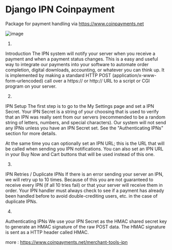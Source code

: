 
# Django IPN Coinpayment


Package for payment handling via https://www.coinpayments.net







![image](https://github.com/SHMasoudi/Coinpayment_Gateway/assets/60820666/b30b7b0e-d7a1-4ae2-afa0-9d936d843bc1)





1)

Introduction
The IPN system will notify your server when you receive a payment and when a payment status changes. This is a easy and useful way to integrate our payments into your software to automate order completion, digital downloads, accounting, or whatever you can think up.
It is implemented by making a standard HTTP POST (application/x-www-form-urlencoded) call over a https:// or http:// URL to a script or CGI program on your server.

2)

IPN Setup
The first step is to go to the My Settings page and set a IPN Secret. Your IPN Secret is a string of your choosing that is used to verify that an IPN was really sent from our servers (recommended to be a random string of letters, numbers, and special characters). Our system will not send any IPNs unless you have an IPN Secret set. See the "Authenticating IPNs" section for more details.


At the same time you can optionally set an IPN URL; this is the URL that will be called when sending you IPN notifications. You can also set an IPN URL in your Buy Now and Cart buttons that will be used instead of this one.

3)
IPN Retries / Duplicate IPNs
If there is an error sending your server an IPN, we will retry up to 10 times. Because of this you are not guaranteed to receive every IPN (if all 10 tries fail) or that your server will receive them in order.
Your IPN handler must always check to see if a payment has already been handled before to avoid double-crediting users, etc. in the case of duplicate IPNs.


4)
Authenticating IPNs
We use your IPN Secret as the HMAC shared secret key to generate an HMAC signature of the raw POST data. The HMAC signature is sent as a HTTP header called HMAC.


more : https://www.coinpayments.net/merchant-tools-ipn








